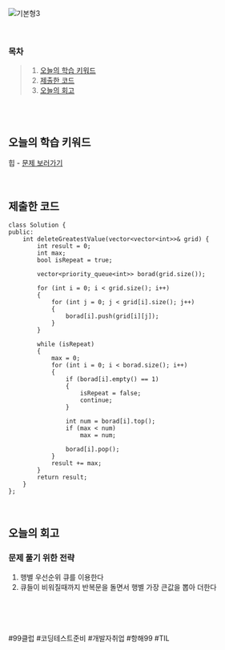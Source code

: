 ![기본형3](https://github.com/user-attachments/assets/32748fd7-793b-4ff4-be5a-7114ddd6ecb4)

<br>

### 목차
> 1. [오늘의 학습 키워드](#오늘의-학습-키워드)
> 2. [제출한 코드](#제출한-코드)
> 3. [오늘의 회고](#오늘의-회고)

<br><br>

## 오늘의 학습 키워드
힙 - [문제 보러가기](https://leetcode.com/problems/delete-greatest-value-in-each-row/description/)
  
<br>

## 제출한 코드
```
class Solution {
public:
    int deleteGreatestValue(vector<vector<int>>& grid) {
        int result = 0;
        int max;
        bool isRepeat = true;

        vector<priority_queue<int>> borad(grid.size());

        for (int i = 0; i < grid.size(); i++)
        {
            for (int j = 0; j < grid[i].size(); j++)
            {
                borad[i].push(grid[i][j]);
            }
        }

        while (isRepeat)
        {
            max = 0;
            for (int i = 0; i < borad.size(); i++)
            {
                if (borad[i].empty() == 1)
                {
                    isRepeat = false;
                    continue;
                }

                int num = borad[i].top();
                if (max < num)
                    max = num;

                borad[i].pop();
            }
            result += max;
        }
        return result;
    }
};
```

<br>

## 오늘의 회고
### 문제 풀기 위한 전략
1. 행별 우선순위 큐를 이용한다 <br>
2. 큐들이 비워질때까지 반복문을 돌면서 행별 가장 큰값을 뽑아 더한다 <br>

<br>    
<br>
<br>
<br>
#99클럽 #코딩테스트준비 #개발자취업 #항해99 #TIL
